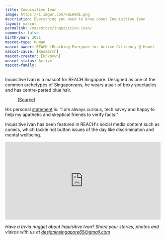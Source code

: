 ```yaml
---
title: Inquisitive Ivan
image: https://i.imgur.com/kQLH0dE.png
description: Everything you need to know about Inquisitive Ivan
layout: mascot
permalink: /mascotdex/inquisitive-ivan/
comments: false
birth-year: 2021
mascot-type: Human
mascot-owner: REACH (Reaching Everyone for Active Citizenry @ Home)
mascot-cause: [Research]
mascot-creator: [Unknown]
mascot-status: Active
mascot-family:
---
```


Inquisitive Ivan is a mascot for REACH Singapore. Designed as one of the common archetypes of Singaporeans, he wears a pair of boxy spectacles and has centre-parted blue hair. 

<figure>
<img src="https://i.imgur.com/bv6hKQu.png" alt="">
<figcaption> <a href="https://www.reach.gov.sg/who-we-are/reach-characters">(Source)</a></figcaption>
</figure>


His personal <a href="https://www.reach.gov.sg/who-we-are/reach-characters" target="_blank">statement</a> is: “I am always curious, tech savvy and happy to help my apathetic and skeptical friends to verify facts.”  

Inquisitive Ivan has been featured in REACH's social media content such as comics, which tackle hot button issues of the day like discrimination and mental wellbeing.  

<div class="fb-post-container">
<iframe src="https://www.facebook.com/plugins/post.php?href=https%3A%2F%2Fwww.facebook.com%2FREACHSingapore%2Fposts%2Fpfbid0LomhRUWaM87UyRv5TBoNYACg1EdkPhxmZN6RHnwFJLjRR1rQjjN7cf78xDVRcDj3l&show_text=true&width=500" width="500" height="250" style="border:none;overflow:hidden" scrolling="no" frameborder="0" allowfullscreen="true" allow="autoplay; clipboard-write; encrypted-media; picture-in-picture; web-share"></iframe>
</div>

<i>Have a trivia nugget about Inquisitive Ivan? Share your stories, photos and videos with us at designinsingapore65@gmail.com</i>
